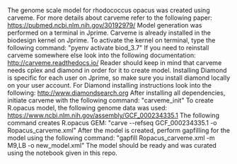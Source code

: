 The genome scale model for rhodococcus opacus was created using carveme. For more details about carveme refer to the following paper: https://pubmed.ncbi.nlm.nih.gov/30192979/
Model generation was performed on a terminal in Jprime.
Carveme is already installed in the biodesign kernel on Jprime.
To activate the kernel on terminal, type the following command: "pyenv activate biod_3.7"
If you need to reinstall carveme somewhere else look into the following documentation: http://carveme.readthedocs.io/
Reader should keep in mind that carveme needs cplex and diamond in order for it to create model.
Installing Diamond is specific for each user on Jprime, so make sure you install diamond locally on your user account.
For Diamond installing instructions look into the following: http://www.diamondsearch.org
After installing all dependencies, initiate carveme with the following command: "carveme_init"
To create R.opacus model, the following genome data was used: https://www.ncbi.nlm.nih.gov/assembly/GCF_000234335.1
The following command creates R.opacus GEM: "carve --refseq GCF_000234335.1 -o Ropacus_carveme.xml"
After the model is created, perform gapfilling for the model using the following command: "gapfill Ropacus_carveme.xml -m M9,LB -o new_model.xml"
The model should be ready and was curated using the notebook given in this repo.
